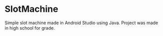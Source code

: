 # SlotMachine
Simple slot machine made in Android Studio using Java.
Project was made in high school for grade.
